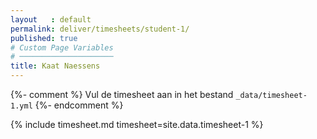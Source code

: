 ```yaml
---
layout   : default
permalink: deliver/timesheets/student-1/
published: true
# Custom Page Variables
# ─────────────────────
title: Kaat Naessens
---
```

{%- comment %}
Vul de timesheet aan in het bestand `_data/timesheet-1.yml`
{%- endcomment %}

{% include timesheet.md timesheet=site.data.timesheet-1 %}
